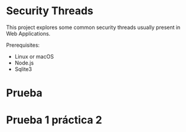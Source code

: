 # Security Threads

This project explores some common security threads usually present in Web Applications.

Prerequisites:
- Linux or macOS
- Node.js
- Sqlite3

# Prueba
# Prueba 1 práctica 2
